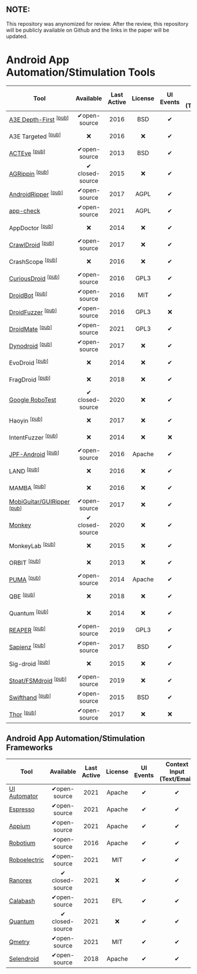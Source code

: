 ## NOTE:
This repository was anynomized for review. After the review, this repository will be publicly available on Github and the links in the paper will be updated.

# Android App Automation/Stimulation Tools

|Tool |Available|Last Active|License|UI Events|Context Input (Text/Email)|System Events|Instrumentation|Root Required|Exploration|Static Analysis|Device Type|Test Type|Record  + Replay|
|-------|:----------:|:----------:|:----------:|:----------:|:----------:|:----------:|:----------:|:----------:|:----------:|:----------:|:----------:|:----------:|:----------:|
|[A3E Depth-First](https://github.com/tanzirul/a3e) <sup>[[pub](https://dl.acm.org/doi/10.1145/2509136.2509549)]</sup>| ✔open-source | 2016 | BSD | ✔ | ❌ | ❌ | app | ❌| model | ❌ | device & emulator | black box | ❌ |
|A3E Targeted <sup>[[pub](https://dl.acm.org/doi/10.1145/2509136.2509549)]</sup>| ❌ | 2016 | ❌ | ✔ | ❌ | ❌ | app | ❌|systematic | ✔ | device & emulator | gray box | ❌ |
|[ACTEve](https://github.com/saswatanand/acteve) <sup>[[pub](https://dl.acm.org/doi/10.1145/2393596.2393666)]</sup>| ✔open-source | 2013 | BSD | ✔ | ❌ | ✔| app & OS|❌ | systematic | ✔ | device & emulator | white box | ❌ |
|[AGRippin](https://github.com/reverse-unina/agrippin) <sup>[[pub](https://dl.acm.org/doi/10.1145/2804345.2804348)]</sup>| ✔ closed-source | 2015 | ❌ |✔ | ✔ | ❌ | app |❌| model | ❌ | device & emulator | black box | ✔ |
|[AndroidRipper](https://github.com/reverse-unina/AndroidRipper) <sup>[[pub](https://dl.acm.org/doi/10.1145/2351676.2351717)]</sup>| ✔open-source | 2017 | AGPL  | ✔ | ✔ | ❌ | app |❌| model | ❌ | device & emulator | black box | ❌ | 
|[app-check](https://git.app-check.org/app-check/appium-bot)| ✔open-source | 2021 | AGPL  | ✔ | ✔ | ❌ | ❌ |❌| random & systematic | ❌ | device & emulator | black box | ✔ |
|AppDoctor <sup>[[pub](https://dl.acm.org/doi/10.1145/2592798.2592813)]</sup>| ❌| 2014 | ❌  | ✔ | ✔ | ✔ | app |❌| various | ✔ | device & emulator | gray box | ❌ |
|[CrawlDroid](https://github.com/sy1121/CrawlDroid) <sup>[[pub](https://dl.acm.org/doi/10.1145/3275219.3275238)]</sup>|  ✔open-source | 2017 | ❌  | ✔ | ❌ | ❌ | app |❌| model | ❌ | device & emulator | black box | ❌ |
|CrashScope <sup>[[pub](https://ieeexplore.ieee.org/document/7515457)]| ❌| 2016 | ❌  | ✔ | ✔ | ✔ | ❌ |❌| systematic | ❌ | device & emulator | black box | ✔ |
|[CuriousDroid](https://github.com/pdcarter/curiousdroid) <sup>[[pub](https://link.springer.com/chapter/10.1007/978-3-662-54970-4_13)]</sup>|  ✔open-source | 2016 | GPL3  | ✔ | ✔ | ❌ | app |✔| model | ✔ | device & emulator | gray box | ❌ |
|[DroidBot](https://github.com/honeynet/droidbot)  <sup>[[pub](https://ieeexplore.ieee.org/document/7965248)]</sup>| ✔open-source | 2016 | MIT  | ✔ | progr. | ✔ | ❌|❌ | model | ❌ | device & emulator | black box | ✔ |
|[DroidFuzzer](https://github.com/manfiS/droidfuzzer) <sup>[[pub](https://dl.acm.org/doi/10.1145/2536853.2536881)]</sup>| ✔open-source  | 2016 | GPL3 | ❌ | intents | ❌ | ❌ |❌| random| ✔ | device & emulator | gray box | ✔ |
|[DroidMate](https://github.com/uds-se/droidmate) <sup>[[pub](https://dl.acm.org/doi/10.1145/3092703.3098234)]</sup>| ✔open-source | 2021 | GPL3  | ✔ | ❌ | ❌ | ❌ |❌| model | ✔ | device & emulator | gray box | ❌ | 
|[Dynodroid](https://github.com/dynodroid/dynodroid) <sup>[[pub](https://dl.acm.org/doi/10.1145/2491411.2491450)]</sup>| ✔open-source | 2017 | ❌ | ✔| login | ✔ | OS |❌| random | ❌ | emulator | black box | ✔ |
|EvoDroid <sup>[[pub](https://dl.acm.org/doi/10.1145/2635868.2635896)]</sup>| ❌| 2014 | ❌ | ✔| ❌ | ❌ | ❌ |❌ | systematic | ❌ | device & emulator | white box | ❌ | 
|FragDroid <sup>[[pub](https://ieeexplore.ieee.org/document/8416501)]</sup>|  ❌| 2018 | ❌ | ✔| ❌ | ❌ | app |❌| model | ✔ | device & emulator | gray box | ❌ | 
|[Google RoboTest](https://firebase.google.com/docs/test-lab/android/robo-ux-test)| ✔ closed-source | 2020 | ❌ | ✔| ✔ | ❌ | ❌ |❌| systematic | ❌ | device & emulator | black box | ✔ | 
|Haoyin <sup>[[pub](https://ieeexplore.ieee.org/document/8299722)]</sup>|❌| 2017 | ❌ | ✔| ✔ | ✔ | ❌ |❌| random | ✔ | device & emulator | black box? | ❌ |
|IntentFuzzer <sup>[[pub](https://dl.acm.org/doi/10.1145/2632168.2632169)]</sup>| ❌ | 2014 | ❌ | ❌ | intents | ❌ | ❌ |❌| random| ✔ | device & emulator | white box | ✔ |
|[JPF-Android](https://github.com/micklinISgood/JPF-Android) <sup>[[pub](https://dl.acm.org/doi/10.1145/2382756.2382797)]</sup>|  ✔open-source | 2016 | Apache | ✔| ❌ | ❌ | ❌ |❌| systematic | ✔ | device & emulator | white box | ✔ |
|LAND <sup>[[pub](https://ieeexplore.ieee.org/abstract/document/8009907)]</sup>| ❌| 2016 | ❌ | ✔| ✔ | ✔ | app |❌| model | ❌ | device & emulator | black box | ❌ |
|MAMBA <sup>[[pub](https://dl.acm.org/doi/10.1145/2896921.2896930)]</sup>| ❌| 2016 | ❌ | ✔| ✔ | ✔ | app|❌ | systematic | ✔ | device & emulator | gray box | ✔ |
|[MobiGuitar/GUIRipper](https://github.com/AndrewZcc/mobiGUITAR) <sup>[[pub](https://ieeexplore.ieee.org/document/6786194)]</sup>| ✔open-source | 2017 | ❌ | ✔| ✔ | ❌ | app |❌| model | ❌ | device & emulator | black box | ❌ |
|[Monkey](https://developer.android.com/studio/test/monkey)| ✔ closed-source | 2020 | ❌ | ✔| ❌ | ✔ | ❌|❌ | random | ❌ | device & emulator | black box | ✔ | 
|MonkeyLab <sup>[[pub](https://arxiv.org/abs/1801.06271)]</sup>| ❌| 2015 | ❌ | ✔| ✔ | ❌ | ❌ |✔| model | ❌ | device & emulator | black box | ✔ |
|ORBIT <sup>[[pub](https://link.springer.com/chapter/10.1007/978-3-642-37057-1_19)]</sup>| ❌| 2013 | ❌ | ✔| ❌ | ❌ | ❌ |❌| model | ✔ | device & emulator | white box | ❌ |
|[PUMA](https://github.com/USC-NSL/PUMA) <sup>[[pub](https://dl.acm.org/doi/10.1145/2594368.2594390)]</sup>|✔open-source | 2014 | Apache | ✔| progr. | ❌ | app |❌| model | ❌ | device & emulator | black box | ❌ |
|QBE <sup>[[pub](https://ieeexplore.ieee.org/document/8367040)]</sup>| ❌| 2018 | ❌ | ✔| ✔ | ✔ | ❌|❌ | model | ❌ | device & emulator | black box | ✔ |
|Quantum <sup>[[pub](https://ieeexplore.ieee.org/document/6823880)]</sup>| ❌| 2014 | ❌ | ✔ | ❌ | ✔| app|✔ | model | ❌ | device & emulator | black box | ✔|
|[REAPER](https://github.com/Michalis-Diamantaris/Reaper) <sup>[[pub](https://dl.acm.org/doi/10.1145/3292006.3300027)]</sup>| ✔open-source | 2019 | GPL3 | ✔ | login | ❌| ❌|✔ | systematic | ❌ | device & emulator | black box | ❌|
|[Sapienz](https://github.com/Rhapsod/sapienz) <sup>[[pub](https://dl.acm.org/doi/10.1145/2931037.2931054)]</sup>|  ✔open-source | 2017 | BSD | ✔ | ✔ | ✔| app| ❌| model | ✔ | device & emulator | gray box | ✔|
|Sig-droid <sup>[[pub](https://ieeexplore.ieee.org/document/7381839)]</sup>|❌| 2015 | ❌ | ✔ | ✔ | ❌| ❌| ❌| symb. exec. | ✔ | device & emulator | white box | ✔|
|[Stoat/FSMdroid](https://github.com/tingsu/Stoat) <sup>[[pub](https://dl.acm.org/doi/10.1145/3106237.3106298)]</sup>|✔open-source | 2019 | ❌ | ✔ | ✔ | ✔| ❌| ❌| model | ✔ | device & emulator | white box | ✔|
|[Swifthand](https://github.com/wtchoi/SwiftHand) <sup>[[pub](https://dl.acm.org/doi/10.1145/2509136.2509552)]</sup>|✔open-source | 2015 | BSD | ✔| ✔ | ❌ | app|❌ | model | ✔ | device & emulator | black box | ❌ |
|[Thor](https://github.com/cs-au-dk/thor) <sup>[[pub](https://dl.acm.org/doi/10.1145/2771783.2771786)]</sup>| ✔open-source | 2017 | ❌ | ❌| ❌ | ✔ | app| ❌| manual| ✔ | emulator | white box | ❌ |

## Android App Automation/Stimulation Frameworks
|Tool |Available|Last Active|License|UI Events|Context Input (Text/Email)|System Events|Instrumentation|Root Required|Exploration|Static Analysis|Device Type|Test Type|Record  + Replay|
|-------|:----------:|:----------:|:----------:|:----------:|:----------:|:----------:|:----------:|:----------:|:----------:|:----------:|:----------:|:----------:|:----------:|
|[UI Automator](https://developer.android.com/training/testing/ui-automator.html)| ✔open-source | 2021| Apache | ✔ | ✔ | ❌ | ❌ | ❌|-|-| device & emulator | black box | ❌ |
|[Espresso](https://developer.android.com/training/testing/espresso)| ✔open-source | 2021|Apache | ✔ | ✔ | ❌ | app | ❌|-|-| device & emulator | white box | ❌ |
|[Appium](https://appium.io/)| ✔open-source | 2021|Apache | ✔ | ✔ | ✔ | ❌ | ❌|-|-| device & emulator | black box | ✔ |
|[Robotium](https://github.com/robotiumtech/robotium)| ✔open-source | 2016|Apache | ✔ | ✔ | ❌ | app | ❌|-|-| device & emulator | black box | ✔ | 
|[Roboelectric](https://github.com/robolectric/robolectric)| ✔open-source | 2021|MIT | ✔ | ✔ | ❌ | app | ❌|-|-| ❌ | white box | ❌ | 
|[Ranorex](https://www.ranorex.com/de/) | ✔ closed-source | 2021|❌ | ✔ | ✔ | ❌ | ❌ | ❌|-|-| device & emulator | black box | ✔ | 
|[Calabash](https://github.com/calabash/calabash-android)| ✔open-source | 2021|EPL| ✔ | ✔ | ❌ | ❌ | ❌|-|-| device & emulator | white box | ❌ |
|[Quantum](https://www.perfecto.io/integrations/quantum)| ✔ closed-source | 2021|❌ | ✔ | ✔ | ✔ | app | ❌|-|-| device & emulator  |white box | ❌ |
|[Qmetry](https://github.com/qmetry/qaf)| ✔open-source | 2021|MIT | ✔ | ✔ | ✔ | app | ❌|-|-| device & emulator | black box | ✔ | 
|[Selendroid](https://github.com/selendroid/selendroid)| ✔open-source | 2018|Apache | ✔ | ✔ | ❌ | ❌ | ❌|-|-| device & emulator | black box | ❌ | 
    	
